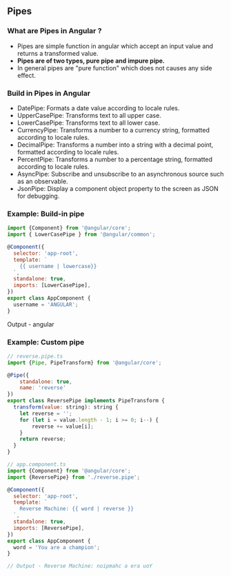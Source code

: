 ## Pipes
### What are Pipes in Angular ?
* Pipes are simple function in angular which accept an input value and returns a transformed value.
* **Pipes are of two types, pure pipe and impure pipe.**
* In general pipes are "pure function" which does not causes any side effect.

### Build in Pipes in Angular
* DatePipe: Formats a date value according to locale rules.
* UpperCasePipe: Transforms text to all upper case.
* LowerCasePipe: Transforms text to all lower case.
* CurrencyPipe: Transforms a number to a currency string, formatted according to locale rules.
* DecimalPipe: Transforms a number into a string with a decimal point, formatted according to locale rules.
* PercentPipe: Transforms a number to a percentage string, formatted according to locale rules.
* AsyncPipe: Subscribe and unsubscribe to an asynchronous source such as an observable.
* JsonPipe: Display a component object property to the screen as JSON for debugging.

### Example: Build-in pipe
```js
import {Component} from '@angular/core';
import { LowerCasePipe } from '@angular/common';

@Component({
  selector: 'app-root',
  template: `
    {{ username | lowercase}}
  `,
  standalone: true,
  imports: [LowerCasePipe],
})
export class AppComponent {
  username = 'ANGULAR';
}
```
Output - angular

### Example: Custom pipe

```js
// reverse.pipe.ts
import {Pipe, PipeTransform} from '@angular/core';

@Pipe({
    standalone: true,
    name: 'reverse'
})
export class ReversePipe implements PipeTransform {
  transform(value: string): string {
    let reverse = '';
    for (let i = value.length - 1; i >= 0; i--) {
        reverse += value[i];
    }
    return reverse;
  }
}
```

```js
// app.component.ts
import {Component} from '@angular/core';
import {ReversePipe} from './reverse.pipe';

@Component({
  selector: 'app-root',
  template: `
    Reverse Machine: {{ word | reverse }}
  `,
  standalone: true,
  imports: [ReversePipe],
})
export class AppComponent {
  word = 'You are a champion';
}

// Output - Reverse Machine: noipmahc a era uoY
```

